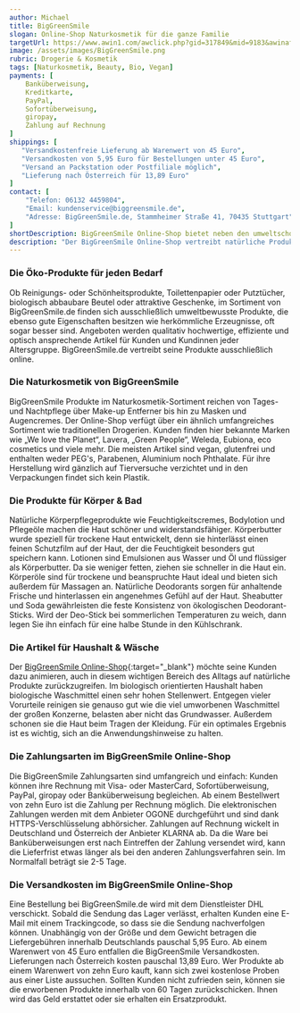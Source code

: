 ```yaml
---
author: Michael
title: BigGreenSmile
slogan: Online-Shop Naturkosmetik für die ganze Familie
targetUrl: https://www.awin1.com/awclick.php?gid=317849&mid=9183&awinaffid=731132&linkid=1027640&clickref=
image: /assets/images/BigGreenSmile.png
rubric: Drogerie & Kosmetik
tags: [Naturkosmetik, Beauty, Bio, Vegan]
payments: [
    Banküberweisung,
    Kreditkarte,
    PayPal,
    Sofortüberweisung,
    giropay,
    Zahlung auf Rechnung
]
shippings: [
   "Versandkostenfreie Lieferung ab Warenwert von 45 Euro",
   "Versandkosten von 5,95 Euro für Bestellungen unter 45 Euro",
   "Versand an Packstation oder Postfiliale möglich",
   "Lieferung nach Österreich für 13,89 Euro"
]
contact: [
    "Telefon: 06132 4459804",
    "Email: kundenservice@biggreensmile.de",
    "Adresse: BigGreenSmile.de, Stammheimer Straße 41, 70435 Stuttgart"
]
shortDescription: BigGreenSmile Online-Shop bietet neben den umweltschonenden Naturkosmetik-Produkten für den Menschen auch Bio-Artikel für den ganzen Haushalt.
description: "Der BigGreenSmile Online-Shop vertreibt natürliche Produkte in großer Auswahl. Diese sind nicht nur natürlicher Herkunft und nützlich, sie wurden auch unter größtmöglicher Rücksicht auf die Natur produziert. Das Warenagebot des ökologischen Händlers ist frei von chemischen und künstlichen Inhaltsstoffen und soll Verbrauchern, die in Sachen Ökologie vielleicht noch unentschlossen waren, die Entscheidung für ökologische Produkte erleichtern. Die Macher von BigGreenSmile.de sind davon überzeugt, dass jede einzelne Entscheidung für ein natürliches Produkt etwas bewirken und langfristig zur gesundheits- und naturbewussten Veränderung der Gesellschaft beitragen kann."
---
```


### Die Öko-Produkte für jeden Bedarf

Ob Reinigungs- oder Schönheitsprodukte, Toilettenpapier oder Putztücher, biologisch abbaubare Beutel oder attraktive Geschenke, im Sortiment von BigGreenSmile.de finden sich ausschließlich umweltbewusste Produkte, die ebenso gute Eigenschaften besitzen wie herkömmliche Erzeugnisse, oft sogar besser sind. Angeboten werden qualitativ hochwertige, effiziente und optisch ansprechende Artikel für Kunden und Kundinnen jeder Altersgruppe. BigGreenSmile.de vertreibt seine Produkte ausschließlich online.

### Die Naturkosmetik von BigGreenSmile

BigGreenSmile Produkte im Naturkosmetik-Sortiment reichen von Tages- und Nachtpflege über Make-up Entferner bis hin zu Masken und Augencremes. Der Online-Shop verfügt über ein ähnlich umfangreiches Sortiment wie traditionellen Drogerien. Kunden finden hier bekannte Marken wie „We love the Planet“, Lavera, „Green People“, Weleda, Eubiona, eco cosmetics und viele mehr. Die meisten Artikel sind vegan, glutenfrei und enthalten weder PEG's, Parabenen, Aluminium noch Phthalate. Für ihre Herstellung wird gänzlich auf Tierversuche verzichtet und in den Verpackungen findet sich kein Plastik. 

### Die Produkte für Körper & Bad

Natürliche Körperpflegeprodukte wie Feuchtigkeitscremes, Bodylotion und Pflegeöle machen die Haut schöner und widerstandsfähiger. Körperbutter wurde speziell für trockene Haut entwickelt, denn sie hinterlässt einen feinen Schutzfilm auf der Haut, der die Feuchtigkeit besonders gut speichern kann. Lotionen sind Emulsionen aus Wasser und Öl und flüssiger als Körperbutter. Da sie weniger fetten, ziehen sie schneller in die Haut ein. Körperöle sind für trockene und beanspruchte Haut ideal und bieten sich außerdem für Massagen an. Natürliche Deodorants sorgen für anhaltende Frische und hinterlassen ein angenehmes Gefühl auf der Haut. Sheabutter und Soda gewährleisten die feste Konsistenz von ökologischen Deodorant-Sticks. Wird der Deo-Stick bei sommerlichen Temperaturen zu weich, dann legen Sie ihn einfach für eine halbe Stunde in den Kühlschrank.

### Die Artikel für Haushalt & Wäsche

Der [BigGreenSmile Online-Shop](https://www.biggreensmile.de/uber-uns.aspx){:target="_blank"} möchte seine Kunden dazu animieren, auch in diesem wichtigen Bereich des Alltags auf natürliche Produkte zurückzugreifen. Im biologisch orientierten Haushalt haben biologische Waschmittel einen sehr hohen Stellenwert. Entgegen vieler Vorurteile reinigen sie genauso gut wie die viel umworbenen Waschmittel der großen Konzerne, belasten aber nicht das Grundwasser. Außerdem schonen sie die Haut beim Tragen der Kleidung. Für ein optimales Ergebnis ist es wichtig, sich an die Anwendungshinweise zu halten. 

### Die Zahlungsarten im BigGreenSmile Online-Shop

Die BigGreenSmile Zahlungsarten sind umfangreich und einfach: Kunden können ihre Rechnung mit Visa- oder MasterCard, Sofortüberweisung, PayPal, giropay oder Banküberweisung begleichen. Ab einem Bestellwert von zehn Euro ist die Zahlung per Rechnung möglich. Die elektronischen Zahlungen werden mit dem Anbieter OGONE durchgeführt und sind dank HTTPS-Verschlüsselung abhörsicher. Zahlungen auf Rechnung wickelt in Deutschland und Österreich der Anbieter KLARNA ab. Da die Ware bei Banküberweisungen erst nach Eintreffen der Zahlung versendet wird, kann die Lieferfrist etwas länger als bei den anderen Zahlungsverfahren sein. Im Normalfall beträgt sie 2-5 Tage.

### Die Versandkosten im BigGreenSmile Online-Shop 

Eine Bestellung bei BigGreenSmile.de wird mit dem Dienstleister DHL verschickt. Sobald die Sendung das Lager verlässt, erhalten Kunden eine E-Mail mit einem Trackingcode, so dass sie die Sendung nachverfolgen können. Unabhängig von der Größe und dem Gewicht betragen die Liefergebühren innerhalb Deutschlands pauschal 5,95 Euro. Ab einem Warenwert von 45 Euro entfallen die BigGreenSmile Versandkosten. Lieferungen nach Österreich kosten pauschal 13,89 Euro. Wer Produkte ab einem Warenwert von zehn Euro kauft, kann sich zwei kostenlose Proben aus einer Liste aussuchen. Sollten Kunden nicht zufrieden sein, können sie die erworbenen Produkte innerhalb von 60 Tagen zurückschicken. Ihnen wird das Geld erstattet oder sie erhalten ein Ersatzprodukt.

